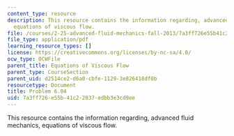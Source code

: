 ```yaml
---
content_type: resource
description: This resource contains the information regarding, advanced fluid mechanics,
  equations of viscous flow.
file: /courses/2-25-advanced-fluid-mechanics-fall-2013/7a3ff726e55b41c22037edbb3e3cd9ee_MIT2_25F13_Shapi-6.04-Prob.pdf
file_type: application/pdf
learning_resource_types: []
license: https://creativecommons.org/licenses/by-nc-sa/4.0/
ocw_type: OCWFile
parent_title: Equations of Viscous Flow
parent_type: CourseSection
parent_uid: d2514ce2-d6a0-cbfe-1129-3e826418df0b
resourcetype: Document
title: Problem 6.04
uid: 7a3ff726-e55b-41c2-2037-edbb3e3cd9ee
---
```

This resource contains the information regarding, advanced fluid mechanics, equations of viscous flow.